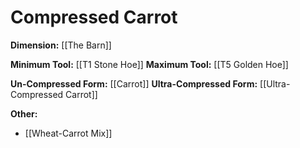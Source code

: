 # Compressed Carrot
**Dimension:** [[The Barn]]

**Minimum Tool:** [[T1 Stone Hoe]]
**Maximum Tool:** [[T5 Golden Hoe]]

**Un-Compressed Form:** [[Carrot]]
**Ultra-Compressed Form:** [[Ultra-Compressed Carrot]]

**Other:**
- [[Wheat-Carrot Mix]]